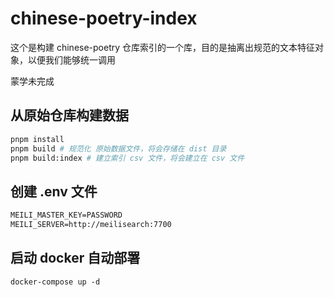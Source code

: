 # chinese-poetry-index

这个是构建 chinese-poetry 仓库索引的一个库，目的是抽离出规范的文本特征对象，以便我们能够统一调用

蒙学未完成

## 从原始仓库构建数据

```sh
pnpm install
pnpm build # 规范化 原始数据文件，将会存储在 dist 目录
pnpm build:index # 建立索引 csv 文件，将会建立在 csv 文件
```

## 创建 .env 文件

```txt
MEILI_MASTER_KEY=PASSWORD
MEILI_SERVER=http://meilisearch:7700
```

## 启动 docker 自动部署

```
docker-compose up -d
```
